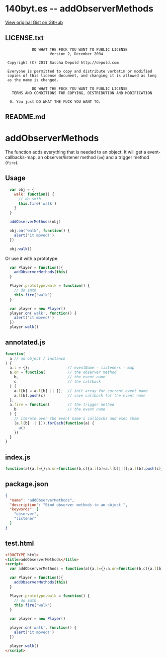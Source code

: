 # 140byt.es -- addObserverMethods

[View original Gist on GitHub](https://gist.github.com/Integralist/3358133)

## LICENSE.txt

```text
            DO WHAT THE FUCK YOU WANT TO PUBLIC LICENSE
                    Version 2, December 2004

 Copyright (C) 2011 Sascha Depold http://depold.com

 Everyone is permitted to copy and distribute verbatim or modified
 copies of this license document, and changing it is allowed as long
 as the name is changed.

            DO WHAT THE FUCK YOU WANT TO PUBLIC LICENSE
   TERMS AND CONDITIONS FOR COPYING, DISTRIBUTION AND MODIFICATION

  0. You just DO WHAT THE FUCK YOU WANT TO.

```

## README.md

addObserverMethods
=========

The function adds everything that is needed to an object. It will get a event-callbacks-map, an observer/listener method (`on`)
and a trigger method (`fire`).

Usage
-----------

```js
  var obj = {
    walk: function() {
      // do smth
      this.fire('walk')
    }
  }

  addObserverMethods(obj)

  obj.on('walk', function() {
    alert('it moved!')
  })

  obj.walk()
```

Or use it with a prototype:

```js
  var Player = function(){
    addObserverMethods(this)
  }

  Player.prototype.walk = function() {
    // do smth
    this.fire('walk')
  }

  var player = new Player()
  player.on('walk', function() {
    alert('it moved!')
  })
  player.walk()
```


## annotated.js

```javascript
function(
  a // an object / instance
) {
  a.l = {};                 // eventName - listeners - map
  a.on = function(          // the observer method
    b,                      // the event name
    c                       // the callback
  ) {
    a.l[b] = a.l[b] || [];  // init array for current event name
    a.l[b].push(c)          // save callback for the event name
  };
  a.fire = function(        // the trigger method
    b                       // the event name
  ) {
    // iterate over the event name's callbacks and exec them
    (a.l[b] || []).forEach(function(a) {
      a()
    })
  }
}

```

## index.js

```javascript
function(a){a.l={};a.on=function(b,c){a.l[b]=a.l[b]||[];a.l[b].push(c)};a.fire=function(b){(a.l[b]||[]).forEach(function(a){a()})}}

```

## package.json

```json
{
  "name": "addObserverMethods",
  "description": "Bind observer methods to an object.",
  "keywords": [
    "observer",
    "listener"
  ]
}

```

## test.html

```html
<!DOCTYPE html>
<title>addObserverMethods</title>
<script>
  var addObserverMethods = function(a){a.l={};a.on=function(b,c){a.l[b]=a.l[b]||[];a.l[b].push(c)};a.fire=function(b){(a.l[b]||[]).forEach(function(a){a()})}}

  var Player = function(){
    addObserverMethods(this)
  }

  Player.prototype.walk = function() {
    // do smth
    this.fire('walk')
  }

  var player = new Player()

  player.on('walk', function() {
    alert('it moved!')
  })

  player.walk()
</script>

```

